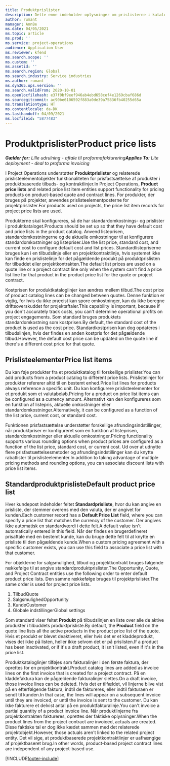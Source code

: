 ```yaml
---
title: Produktprislister
description: Dette emne indeholder oplysninger om prislisterne i katalogprisfastsættelse, der bruges til projekttilbud og kontrakter.
author: rumant
manager: AnnBe
ms.date: 04/05/2021
ms.topic: article
ms.prod: ''
ms.service: project-operations
audience: Application User
ms.reviewer: kfend
ms.search.scope: ''
ms.custom: ''
ms.assetid: ''
ms.search.region: Global
ms.search.industry: Service industries
ms.author: rumant
ms.dyn365.ops.version: ''
ms.search.validFrom: 2020-10-01
ms.openlocfilehash: e37f0bf9eef946ab4ebd658cef4e1269cbaf686d
ms.sourcegitcommit: ac90be6106592f883a0de39a75836fb40255d65a
ms.translationtype: HT
ms.contentlocale: da-DK
ms.lasthandoff: 04/09/2021
ms.locfileid: "5877483"
---
```

# <a name="product-price-lists"></a><span data-ttu-id="80a7c-103">Produktprislister</span><span class="sxs-lookup"><span data-stu-id="80a7c-103">Product price lists</span></span>

<span data-ttu-id="80a7c-104">_**Gælder for:** Lille udrulning - aftale til proformafakturering_</span><span class="sxs-lookup"><span data-stu-id="80a7c-104">_**Applies To:** Lite deployment - deal to proforma invoicing_</span></span>

 <span data-ttu-id="80a7c-105">I Project Operations understøtter **Produktprislister** og relaterede prislisteelementobjekter funktionaliteten for prisfastsættelse af produkter i produktbaserede tilbuds- og kontraktlinjer.</span><span class="sxs-lookup"><span data-stu-id="80a7c-105">In Project Operations, **Product price lists** and related price list item entities support functionality for pricing products on product-based quote and contract lines.</span></span> <span data-ttu-id="80a7c-106">For produkter, der bruges på projekter, anvendes prislisteelementposterne for projektprislister.</span><span class="sxs-lookup"><span data-stu-id="80a7c-106">For products used on projects, the price list item records for project price lists are used.</span></span> 

<span data-ttu-id="80a7c-107">Produkterne skal konfigureres, så de har standardomkostnings- og prislister i produktkataloget.</span><span class="sxs-lookup"><span data-stu-id="80a7c-107">Products should be set up so that they have default cost and price lists in the product catalog.</span></span> <span data-ttu-id="80a7c-108">Anvend listeprisen, standardomkostningerne og de aktuelle omkostninger til at konfigurere standardomkostninger og listepriser.</span><span class="sxs-lookup"><span data-stu-id="80a7c-108">Use the list price, standard cost, and current cost to configure default cost and list prices.</span></span> <span data-ttu-id="80a7c-109">Standardlistepriserne bruges kun i en tilbudslinje eller en projektkontraktlinje, hvis systemet ikke kan finde en prislistelinje for det pågældende produkt på produktprislisten for tilbuddet eller projektkontrakten.</span><span class="sxs-lookup"><span data-stu-id="80a7c-109">The default list prices are used on a quote line or a project contract line only when the system can't find a price list line for that product in the product price list for the quote or project contract.</span></span>

<span data-ttu-id="80a7c-110">Kostprisen for produktkataloglinjer kan ændres mellem tilbud.</span><span class="sxs-lookup"><span data-stu-id="80a7c-110">The cost price of product catalog lines can be changed between quotes.</span></span> <span data-ttu-id="80a7c-111">Denne funktion er vigtig, for hvis du ikke præcist kan spore omkostninger, kan du ikke beregne driftsoverskuddet for projektaftaler.</span><span class="sxs-lookup"><span data-stu-id="80a7c-111">This capability is important, because if you don't accurately track costs, you can't determine operational profits on project engagements.</span></span> <span data-ttu-id="80a7c-112">Som standard bruges produktets standardomkostning som kostprisen.</span><span class="sxs-lookup"><span data-stu-id="80a7c-112">By default, the standard cost of the product is used as the cost price.</span></span> <span data-ttu-id="80a7c-113">Standardkostprisen kan dog opdateres i tilbudslinjen, hvis der findes en anden kostpris for det pågældende tilbud.</span><span class="sxs-lookup"><span data-stu-id="80a7c-113">However, the default cost price can be updated on the quote line if there's a different cost price for that quote.</span></span>

## <a name="price-list-items"></a><span data-ttu-id="80a7c-114">Prislisteelementer</span><span class="sxs-lookup"><span data-stu-id="80a7c-114">Price list items</span></span>

<span data-ttu-id="80a7c-115">Du kan føje produkter fra et produktkatalog til forskellige prislister.</span><span class="sxs-lookup"><span data-stu-id="80a7c-115">You can add products from a product catalog to different price lists.</span></span> <span data-ttu-id="80a7c-116">Prislistelinjer for produkter refererer altid til en bestemt enhed.</span><span class="sxs-lookup"><span data-stu-id="80a7c-116">Price list lines for products always reference a specific unit.</span></span> <span data-ttu-id="80a7c-117">Du kan konfigurere prislisteelementer for et produkt som et valutabeløb.</span><span class="sxs-lookup"><span data-stu-id="80a7c-117">Pricing for a product on price list items can be configured as a currency amount.</span></span> <span data-ttu-id="80a7c-118">Alternativt kan den konfigureres som en funktion af listepris, aktuelle omkostninger eller standardomkostninger.</span><span class="sxs-lookup"><span data-stu-id="80a7c-118">Alternatively, it can be configured as a function of the list price, current cost, or standard cost.</span></span>

<span data-ttu-id="80a7c-119">Funktionen prisfastsættelse understøtter forskellige afrundingsindstillinger, når produktpriser er konfigureret som en funktion af listeprisen, standardomkostninger eller aktuelle omkostninger.</span><span class="sxs-lookup"><span data-stu-id="80a7c-119">Pricing functionality supports various rounding options when product prices are configured as a function of the list price, standard cost, or current cost.</span></span> <span data-ttu-id="80a7c-120">Ud over at udnytte flere prisfastsættelsesmetoder og afrundingsindstillinger kan du knytte rabatlister til prislisteelementer.</span><span class="sxs-lookup"><span data-stu-id="80a7c-120">In addition to taking advantage of multiple pricing methods and rounding options, you can associate discount lists with price list items.</span></span> 

 
## <a name="default-product-price-list"></a><span data-ttu-id="80a7c-121">Standardproduktprisliste</span><span class="sxs-lookup"><span data-stu-id="80a7c-121">Default product price list</span></span>
<span data-ttu-id="80a7c-122">Hver kundepost indeholder feltet **Standardprisliste**, hvor du kan angive en prisliste, der stemmer overens med den valuta, der er angivet for kunden.</span><span class="sxs-lookup"><span data-stu-id="80a7c-122">Each customer record has a **Default Price List** field, where you can specify a price list that matches the currency of the customer.</span></span> <span data-ttu-id="80a7c-123">Der angives ikke automatisk en standardværdi i dette felt.</span><span class="sxs-lookup"><span data-stu-id="80a7c-123">A default value isn't automatically entered in this field.</span></span> <span data-ttu-id="80a7c-124">Når der findes en brugerdefineret prisaftale med en bestemt kunde, kan du bruge dette felt til at knytte en prisliste til den pågældende kunde.</span><span class="sxs-lookup"><span data-stu-id="80a7c-124">When a custom pricing agreement with a specific customer exists, you can use this field to associate a price list with that customer.</span></span>

<span data-ttu-id="80a7c-125">For objekterne for salgsmulighed, tilbud og projektkontrakt bruges følgende rækkefølge til at angive standardproduktprislister.</span><span class="sxs-lookup"><span data-stu-id="80a7c-125">The Opportunity, Quote, and Project Contract entities use the following order to enter default product price lists.</span></span> <span data-ttu-id="80a7c-126">Den samme rækkefølge bruges til projektprislister.</span><span class="sxs-lookup"><span data-stu-id="80a7c-126">The same order is used for project price lists.</span></span>

1.  <span data-ttu-id="80a7c-127">Tilbud</span><span class="sxs-lookup"><span data-stu-id="80a7c-127">Quote</span></span>
2.  <span data-ttu-id="80a7c-128">Salgsmulighed</span><span class="sxs-lookup"><span data-stu-id="80a7c-128">Opportunity</span></span>
3.  <span data-ttu-id="80a7c-129">Kunde</span><span class="sxs-lookup"><span data-stu-id="80a7c-129">Customer</span></span>
4.  <span data-ttu-id="80a7c-130">Globale indstillinger</span><span class="sxs-lookup"><span data-stu-id="80a7c-130">Global settings</span></span> 

<span data-ttu-id="80a7c-131">Som standard viser feltet **Produkt** på tilbudslinjen en liste over alle de aktive produkter i tilbuddets produktprisliste.</span><span class="sxs-lookup"><span data-stu-id="80a7c-131">By default, the **Product** field on the quote line lists all the active products in the product price list of the quote.</span></span> <span data-ttu-id="80a7c-132">Hvis et produkt er blevet deaktiveret, eller hvis det er et kladdeprodukt, vises det ikke på listen, heller ikke selvom det er på prislisten.</span><span class="sxs-lookup"><span data-stu-id="80a7c-132">If a product has been inactivated, or if it's a draft product, it isn't listed, even if it's in the price list.</span></span> 

<span data-ttu-id="80a7c-133">Produktkataloglinjer tilføjes som fakturalinjer i den første faktura, der oprettes for en projektkontrakt.</span><span class="sxs-lookup"><span data-stu-id="80a7c-133">Product catalog lines are added as invoice lines on the first invoice that is created for a project contract.</span></span> <span data-ttu-id="80a7c-134">På en kladdefaktura kan de pågældende fakturalinjer slettes.</span><span class="sxs-lookup"><span data-stu-id="80a7c-134">On a draft invoice, those invoice lines can be deleted.</span></span> <span data-ttu-id="80a7c-135">Hvis det er tilfældet, vil linjerne blive vist på en efterfølgende faktura, indtil de faktureres, eller indtil fakturaen er sendt til kunden.</span><span class="sxs-lookup"><span data-stu-id="80a7c-135">In that case, the lines will appear on a subsequent invoice until they are invoiced, or until the invoice is sent to the customer.</span></span> <span data-ttu-id="80a7c-136">Du kan ikke fakturere et delvist antal på en produktfakturalinje.</span><span class="sxs-lookup"><span data-stu-id="80a7c-136">You can't invoice a partial quantity of a product invoice line.</span></span> <span data-ttu-id="80a7c-137">Når produktlinjerne fra projektkontrakten faktureres, oprettes der faktiske oplysninger.</span><span class="sxs-lookup"><span data-stu-id="80a7c-137">When the product lines from the project contract are invoiced, actuals are created.</span></span> <span data-ttu-id="80a7c-138">Disse faktiske tal er dog ikke kædet sammen med det relaterede projektobjekt.</span><span class="sxs-lookup"><span data-stu-id="80a7c-138">However, those actuals aren't linked to the related project entity.</span></span> <span data-ttu-id="80a7c-139">Det vil sige, at produktbaserede projektkontraktlinjer er uafhængige af projektbaseret brug.</span><span class="sxs-lookup"><span data-stu-id="80a7c-139">In other words, product-based project contract lines are independent of any project-based use.</span></span> 


[!INCLUDE[footer-include](../includes/footer-banner.md)]
